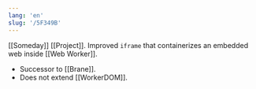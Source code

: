 ```yaml
---
lang: 'en'
slug: '/5F349B'
---
```


[[Someday]] [[Project]]. Improved `iframe` that containerizes an embedded web inside [[Web Worker]].

- Successor to [[Brane]].
- Does not extend [[WorkerDOM]].
